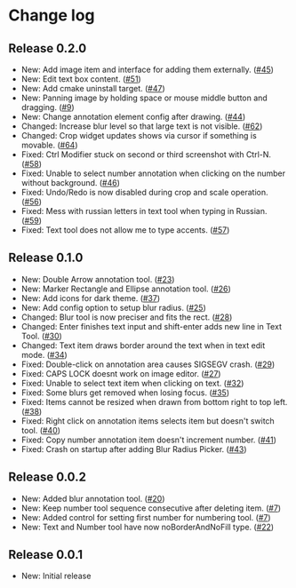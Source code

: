 # Change log

## Release 0.2.0
* New: Add image item and interface for adding them externally. ([#45](https://github.com/DamirPorobic/kImageAnnotator/issues/45))
* New: Edit text box content. ([#51](https://github.com/DamirPorobic/kImageAnnotator/issues/51))
* New: Add cmake uninstall target. ([#47](https://github.com/DamirPorobic/kImageAnnotator/issues/47))
* New: Panning image by holding space or mouse middle button and dragging. ([#9](https://github.com/DamirPorobic/kImageAnnotator/issues/9))
* New: Change annotation element config after drawing. ([#44](https://github.com/DamirPorobic/kImageAnnotator/issues/44))
* Changed: Increase blur level so that large text is not visible. ([#62](https://github.com/DamirPorobic/kImageAnnotator/issues/62))
* Changed: Crop widget updates shows via cursor if something is movable. ([#64](https://github.com/DamirPorobic/kImageAnnotator/issues/64))
* Fixed: Ctrl Modifier stuck on second or third screenshot with Ctrl-N. ([#58](https://github.com/DamirPorobic/kImageAnnotator/issues/58))
* Fixed: Unable to select number annotation when clicking on the number without background. ([#46](https://github.com/DamirPorobic/kImageAnnotator/issues/46))
* Fixed: Undo/Redo is now disabled during crop and scale operation. ([#56](https://github.com/DamirPorobic/kImageAnnotator/issues/56))
* Fixed: Mess with russian letters in text tool when typing in Russian. ([#59](https://github.com/DamirPorobic/kImageAnnotator/issues/59))
* Fixed: Text tool does not allow me to type accents. ([#57](https://github.com/DamirPorobic/kImageAnnotator/issues/57))

## Release 0.1.0
* New: Double Arrow annotation tool. ([#23](https://github.com/DamirPorobic/kImageAnnotator/issues/23))
* New: Marker Rectangle and Ellipse annotation tool. ([#26](https://github.com/DamirPorobic/kImageAnnotator/issues/26))
* New: Add icons for dark theme. ([#37](https://github.com/DamirPorobic/kImageAnnotator/issues/37))
* New: Add config option to setup blur radius. ([#25](https://github.com/DamirPorobic/kImageAnnotator/issues/25))
* Changed: Blur tool is now preciser and fits the rect. ([#28](https://github.com/DamirPorobic/kImageAnnotator/issues/28))
* Changed: Enter finishes text input and shift-enter adds new line in Text Tool. ([#30](https://github.com/DamirPorobic/kImageAnnotator/issues/30))
* Changed: Text item draws border around the text when in text edit mode. ([#34](https://github.com/DamirPorobic/kImageAnnotator/issues/34))
* Fixed: Double-click on annotation area causes SIGSEGV crash. ([#29](https://github.com/DamirPorobic/kImageAnnotator/issues/29))
* Fixed: CAPS LOCK doesnt work on image editor. ([#27](https://github.com/DamirPorobic/kImageAnnotator/issues/27))
* Fixed: Unable to select text item when clicking on text. ([#32](https://github.com/DamirPorobic/kImageAnnotator/issues/32))
* Fixed: Some blurs get removed when losing focus. ([#35](https://github.com/DamirPorobic/kImageAnnotator/issues/35))
* Fixed: Items cannot be resized when drawn from bottom right to top left. ([#38](https://github.com/DamirPorobic/kImageAnnotator/issues/38))
* Fixed: Right click on annotation items selects item but doesn't switch tool. ([#40](https://github.com/DamirPorobic/kImageAnnotator/issues/40))
* Fixed: Copy number annotation item doesn't increment number. ([#41](https://github.com/DamirPorobic/kImageAnnotator/issues/41))
* Fixed: Crash on startup after adding Blur Radius Picker. ([#43](https://github.com/DamirPorobic/kImageAnnotator/issues/43))

## Release 0.0.2
* New: Added blur annotation tool. ([#20](https://github.com/DamirPorobic/kImageAnnotator/issues/20))
* New: Keep number tool sequence consecutive after deleting item. ([#7](https://github.com/DamirPorobic/kImageAnnotator/issues/7))
* New: Added control for setting first number for numbering tool. ([#7](https://github.com/DamirPorobic/kImageAnnotator/issues/7))
* New: Text and Number tool have now noBorderAndNoFill type. ([#22](https://github.com/DamirPorobic/kImageAnnotator/issues/22))

## Release 0.0.1
* New: Initial release
